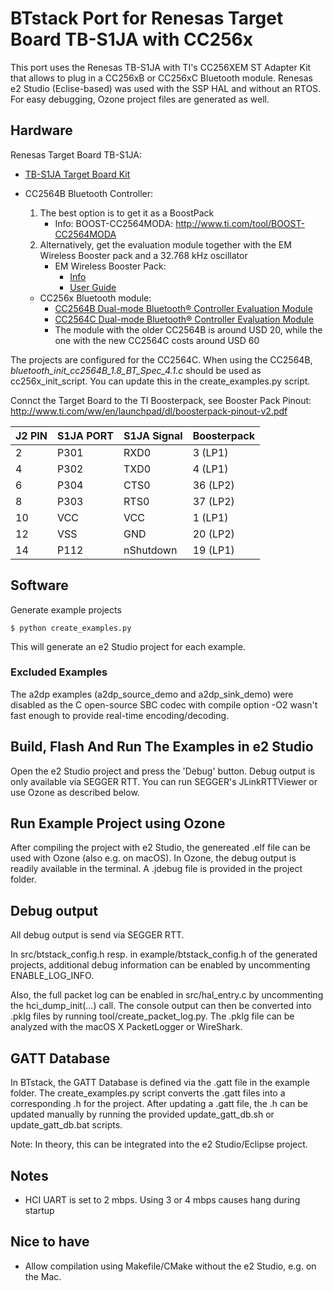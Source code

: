 # BTstack Port for Renesas Target Board TB-S1JA with CC256x

This port uses the Renesas TB-S1JA with TI's CC256XEM ST Adapter Kit that allows to plug in a CC256xB or CC256xC Bluetooth module.
Renesas e2 Studio (Eclise-based) was used with the SSP HAL and without an RTOS.
For easy debugging, Ozone project files are generated as well.

## Hardware

Renesas Target Board TB-S1JA:
- [TB-S1JA Target Board Kit](https://www.renesas.com/eu/en/products/synergy/hardware/kits/tb-s1ja.html)

- CC2564B Bluetooth Controller:
  1. The best option is to get it as a BoostPack 
     - Info: BOOST-CC2564MODA: http://www.ti.com/tool/BOOST-CC2564MODA
  2. Alternatively, get the evaluation module together with the EM Wireless Booster pack and a 32.768 kHz oscillator
     - EM Wireless Booster Pack:
       - [Info](http://www.ti.com/tool/BOOST-CCEMADAPTER)
       - [User Guide](http://www.ti.com/lit/pdf/swru338)
    - CC256x Bluetooth module:
       - [CC2564B Dual-mode Bluetooth® Controller Evaluation Module](https://store.ti.com/cc2564modnem.aspx)
       - [CC2564C Dual-mode Bluetooth® Controller Evaluation Module](https://store.ti.com/CC256XCQFN-EM-CC2564C-Dual-Mode-Bluetooth-Controller-Evaluation-Module-P51277.aspx)
       - The module with the older CC2564B is around USD 20, while the one with the new CC2564C costs around USD 60

The projects are configured for the CC2564C. When using the CC2564B, *bluetooth_init_cc2564B_1.8_BT_Spec_4.1.c* should be used as cc256x_init_script. You can update this in the create_examples.py script.

Connct the Target Board to the TI Boosterpack, see Booster Pack Pinout: http://www.ti.com/ww/en/launchpad/dl/boosterpack-pinout-v2.pdf


J2 PIN | S1JA PORT | S1JA Signal | Boosterpack
-------|-----------|-------------|------------
2      | P301      | RXD0        | 3  (LP1)
4      | P302      | TXD0        | 4  (LP1)
6      | P304      | CTS0        | 36 (LP2)
8      | P303      | RTS0        | 37 (LP2)
10     | VCC       | VCC         |  1 (LP1)
12     | VSS       | GND         | 20 (LP2)
14     | P112      | nShutdown   | 19 (LP1)

## Software

Generate example projects

    $ python create_examples.py

This will generate an e2 Studio project for each example. 

### Excluded Examples

The a2dp examples (a2dp_source_demo and a2dp_sink_demo) were disabled as the C open-source SBC codec
with compile option -O2 wasn't fast enough to provide real-time encoding/decoding. 


## Build, Flash And Run The Examples in e2 Studio

Open the e2 Studio project and press the 'Debug' button. Debug output is only available via SEGGER RTT. You can run SEGGER's JLinkRTTViewer or use Ozone as described below.


## Run Example Project using Ozone

After compiling the project with e2 Studio, the genereated .elf file can be used with Ozone (also e.g. on macOS). 
In Ozone, the debug output is readily available in the terminal. A .jdebug file is provided in the project folder.


## Debug output

All debug output is send via SEGGER RTT.

In src/btstack_config.h resp. in example/btstack_config.h of the generated projects, additional debug information can be enabled by uncommenting ENABLE_LOG_INFO.

Also, the full packet log can be enabled in src/hal_entry.c by uncommenting the hci_dump_init(...) call.
The console output can then be converted into .pklg files by running tool/create_packet_log.py. The .pklg file can be 
analyzed with the macOS X PacketLogger or WireShark.

## GATT Database
In BTstack, the GATT Database is defined via the .gatt file in the example folder. The create_examples.py script converts the .gatt files into a corresponding .h for the project. After updating a .gatt file, the .h can be updated manually by running the provided update_gatt_db.sh or update_gatt_db.bat scripts. 

Note: In theory, this can be integrated into the e2 Studio/Eclipse project.


## Notes
- HCI UART is set to 2 mbps. Using 3 or 4 mbps causes hang during startup


## Nice to have
- Allow compilation using Makefile/CMake without the e2 Studio, e.g. on the Mac.
